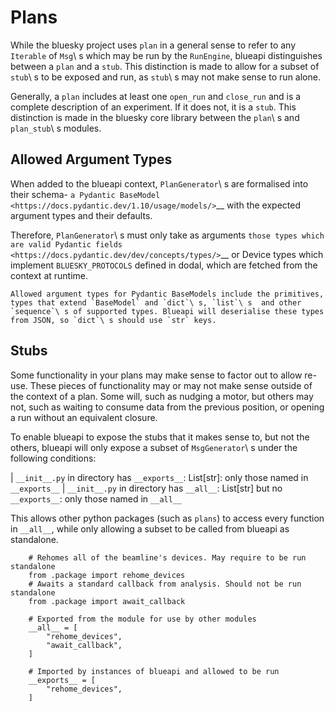 # Plans

While the bluesky project uses `plan` in a general sense to refer to any `Iterable` of `Msg`\ s which may be run by the `RunEngine`, blueapi distinguishes between a `plan` and a `stub`. This distinction is made to allow for a subset of `stub`\ s to be exposed and run, as `stub`\ s may not make sense to run alone.

Generally, a `plan` includes at least one `open_run` and `close_run` and is a complete description of an experiment. If it does not, it is a `stub`. This distinction is made in the bluesky core library between the `plan`\ s and `plan_stub`\ s modules.


## Allowed Argument Types

When added to the blueapi context, `PlanGenerator`\ s are formalised into their schema- `a Pydantic BaseModel <https://docs.pydantic.dev/1.10/usage/models/>`__ with the expected argument types and their defaults. 

Therefore, `PlanGenerator`\ s must only take as arguments `those types which are valid Pydantic fields <https://docs.pydantic.dev/dev/concepts/types/>`__ or Device types which implement `BLUESKY_PROTOCOLS` defined in dodal, which are fetched from the context at runtime.

    Allowed argument types for Pydantic BaseModels include the primitives, types that extend `BaseModel` and `dict`\ s, `list`\ s  and other `sequence`\ s of supported types. Blueapi will deserialise these types from JSON, so `dict`\ s should use `str` keys.


## Stubs

Some functionality in your plans may make sense to factor out to allow re-use. These pieces of functionality may or may not make sense outside of the context of a plan. Some will, such as nudging a motor, but others may not, such as waiting to consume data from the previous position, or opening a run without an equivalent closure.

To enable blueapi to expose the stubs that it makes sense to, but not the others, blueapi will only expose a subset of `MsgGenerator`\ s under the following conditions:

| `__init__.py` in directory has `__exports__`: List[str]: only
  those named in `__exports__`
| `__init__.py` in directory has `__all__`: List[str] but no
  `__exports__`: only those named in `__all__`

This allows other python packages (such as `plans`) to access every function in `__all__`, while only allowing a subset to be called from blueapi as standalone.

``` 
    # Rehomes all of the beamline's devices. May require to be run standalone
    from .package import rehome_devices
    # Awaits a standard callback from analysis. Should not be run standalone
    from .package import await_callback

    # Exported from the module for use by other modules
    __all__ = [
        "rehome_devices",
        "await_callback",
    ]

    # Imported by instances of blueapi and allowed to be run
    __exports__ = [
        "rehome_devices",
    ]
```
